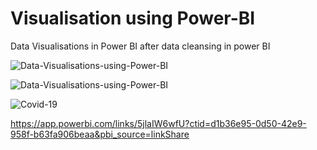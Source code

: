 # Visualisation using Power-BI
Data Visualisations in Power BI after data cleansing in power BI


![Data-Visualisations-using-Power-BI](https://github.com/veenapaul/Data-Visualisations-using-Power-BI/blob/master/Customer%20Analysis.png)


![Data-Visualisations-using-Power-BI](https://github.com/veenapaul/Data-Visualisations-using-Power-BI/blob/master/Yearly%20Financial%20Analysis.png)


![Covid-19](https://user-images.githubusercontent.com/58709774/136692327-b0afc57b-d02d-4dc4-8bc6-94293259d860.png)



https://app.powerbi.com/links/5jlaIW6wfU?ctid=d1b36e95-0d50-42e9-958f-b63fa906beaa&pbi_source=linkShare
